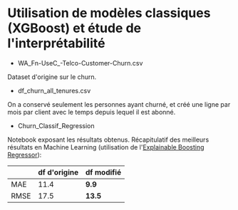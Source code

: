 # Utilisation de modèles classiques (XGBoost) et étude de l'interprétabilité

-   WA_Fn-UseC\_-Telco-Customer-Churn.csv

Dataset d'origine sur le churn.

-   df_churn_all_tenures.csv

On a conservé seulement les personnes ayant churné, et créé une ligne par mois par client avec le temps depuis lequel il est abonné.

-   Churn_Classif_Regression

Notebook exposant les résultats obtenus.
Récapitulatif des meilleurs résultats en Machine Learning (utilisation de l'[Explainable Boosting Regressor](https://interpret.ml/docs/ebm.html)):

|      | df d'origine | df modifié |
| ---- | ------------ | ---------- |
| MAE  | 11.4         | **9.9**    |
| RMSE | 17.5         | **13.5**   |
